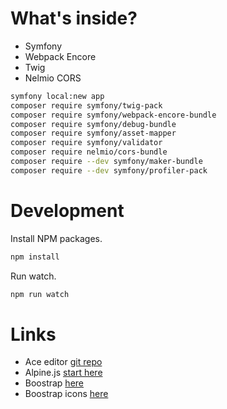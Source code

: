 # What's inside?

* Symfony
* Webpack Encore
* Twig
* Nelmio CORS

```bash
symfony local:new app
composer require symfony/twig-pack
composer require symfony/webpack-encore-bundle
composer require symfony/debug-bundle
composer require symfony/asset-mapper
composer require symfony/validator
composer require nelmio/cors-bundle
composer require --dev symfony/maker-bundle 
composer require --dev symfony/profiler-pack
```

# Development

Install NPM packages.

```bash
npm install
```

Run watch.

```bash
npm run watch
```

# Links

* Ace editor [git repo](https://github.com/ajaxorg/ace/wiki/Configuring-Ace)
* Alpine.js [start here](https://alpinejs.dev/start-here)
* Boostrap [here](https://getbootstrap.com/docs/5.3/)
* Boostrap icons [here](https://icons.getbootstrap.com/)